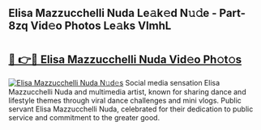 ## Elisa Mazzucchelli Nuda Le𝚊k𝚎d N𝚞𝚍e - Part-8zq Vid𝚎o Photos Le𝚊ks VImhL

# <h2><a href="http://fbde2q.evod.top/?m=Elisa+Mazzucchelli+Nuda">🔗 👉🔴 Elisa Mazzucchelli Nuda Vid𝚎o Ph𝚘t𝚘s</a></h2>

[![Elisa Mazzucchelli Nuda N𝚞d𝚎s](https://i.imgur.com/8V9OHl7.gif)](http://fbde2q.evod.top/?m=Elisa+Mazzucchelli+Nuda)
Social media sensation Elisa Mazzucchelli Nuda and multimedia artist, known for sharing dance and lifestyle themes through viral dance challenges and mini vlogs. Public servant Elisa Mazzucchelli Nuda, celebrated for their dedication to public service and commitment to the greater good. 

